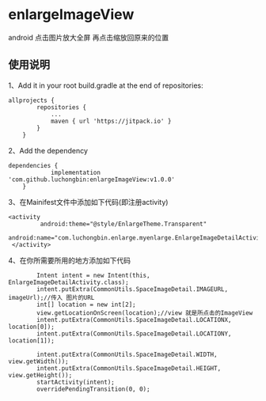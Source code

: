 # enlargeImageView
android 点击图片放大全屏 再点击缩放回原来的位置  
## 使用说明  
1、Add it in your root build.gradle at the end of repositories:  
```
allprojects {
		repositories {
			...
			maven { url 'https://jitpack.io' }
		}
	}
```  
2、Add the dependency  
```  
dependencies {
	        implementation 'com.github.luchongbin:enlargeImageView:v1.0.0'
	}  
```  
3、在Mainifest文件中添加如下代码(即注册activity)
```
<activity
         android:theme="@style/EnlargeTheme.Transparent"
          android:name="com.luchongbin.enlarge.myenlarge.EnlargeImageDetailActivity">
 </activity>  
 ```
 4、在你所需要所用的地方添加如下代码  
```
        Intent intent = new Intent(this, EnlargeImageDetailActivity.class);
        intent.putExtra(CommonUtils.SpaceImageDetail.IMAGEURL, imageUrl);//传入 图片的URL
        int[] location = new int[2];
        view.getLocationOnScreen(location);//view 就是所点击的ImageView
        intent.putExtra(CommonUtils.SpaceImageDetail.LOCATIONX, location[0]);
        intent.putExtra(CommonUtils.SpaceImageDetail.LOCATIONY, location[1]);

        intent.putExtra(CommonUtils.SpaceImageDetail.WIDTH, view.getWidth());
        intent.putExtra(CommonUtils.SpaceImageDetail.HEIGHT, view.getHeight());
        startActivity(intent);
        overridePendingTransition(0, 0);
 ```
